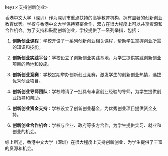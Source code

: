 keys:<支持创新创业>


香港中文大学（深圳）作为深圳市重点扶持的高等教育机构，拥有显著的创新创业教育优势。学校与香港中文大学保持紧密合作，双方在很大程度上可以共享资源和合作机会。为了支持和鼓励创新创业，学校提供了一系列举措，包括：

1. **创新创业课程**：学校开设了一系列创新创业相关课程，帮助学生掌握创业所需的知识和技能。

2. **创新创业实践平台**：学校设立了创新创业实践基地，为学生提供实践创新创业项目的场地和设施。

3. **创新创业竞赛**：学校定期举办创新创业竞赛，激发学生的创新创业热情，选拔优秀创业项目。

4. **创新创业导师团队**：学校聘请了一批具有丰富创业经验的导师，为学生提供创业指导和帮助。

5. **创新创业资金支持**：学校设立了创新创业基金，为优秀创业项目提供资金支持。

6. **创新创业合作机会**：学校与企业、政府等多方合作，为学生提供实习、就业和创业的机会。

综上所述，香港中文大学（深圳）在很大程度上支持创新创业，为学生提供了丰富的资源和机会。